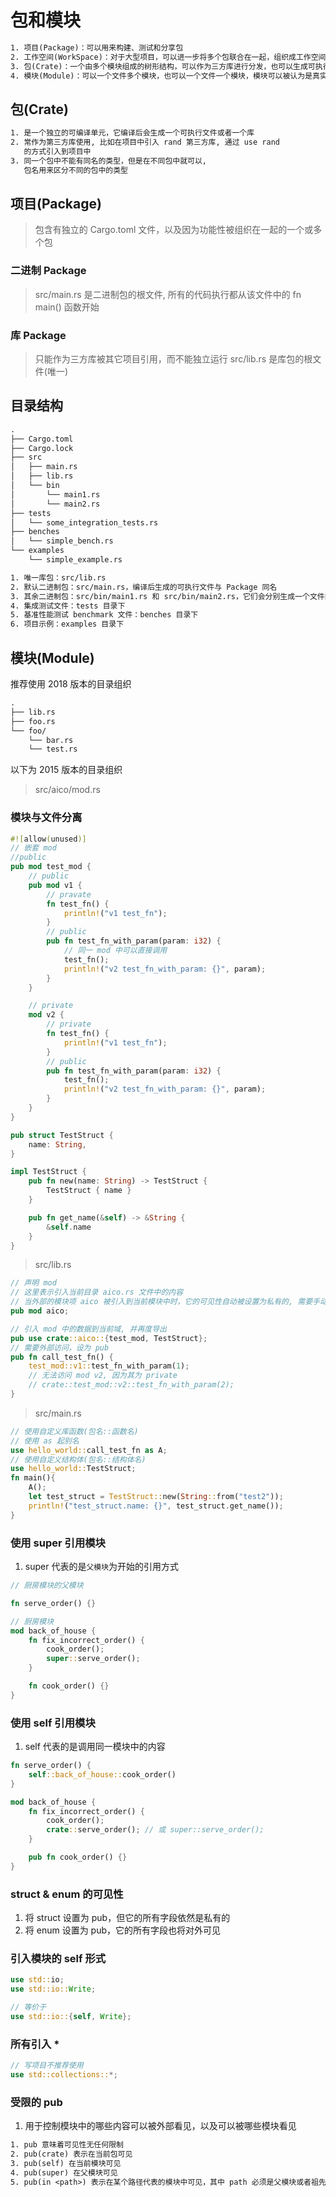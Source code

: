 # 包和模块

```txt
1. 项目(Package)：可以用来构建、测试和分享包
2. 工作空间(WorkSpace)：对于大型项目，可以进一步将多个包联合在一起，组织成工作空间
3. 包(Crate)：一个由多个模块组成的树形结构，可以作为三方库进行分发，也可以生成可执行文件进行运行
4. 模块(Module)：可以一个文件多个模块，也可以一个文件一个模块，模块可以被认为是真实项目中的代码组织单元
```

## 包(Crate)

```txt
1. 是一个独立的可编译单元，它编译后会生成一个可执行文件或者一个库
2. 常作为第三方库使用, 比如在项目中引入 rand 第三方库, 通过 use rand
   的方式引入到项目中
3. 同一个包中不能有同名的类型，但是在不同包中就可以,
   包名用来区分不同的包中的类型
```

## 项目(Package)

> 包含有独立的 Cargo.toml 文件，以及因为功能性被组织在一起的一个或多个包

### 二进制 Package

> src/main.rs 是二进制包的根文件, 所有的代码执行都从该文件中的 fn main() 函数开始

### 库 Package

> 只能作为三方库被其它项目引用，而不能独立运行
> src/lib.rs 是库包的根文件(唯一)

## 目录结构

```txt
.
├── Cargo.toml
├── Cargo.lock
├── src
│   ├── main.rs
│   ├── lib.rs
│   └── bin
│       └── main1.rs
│       └── main2.rs
├── tests
│   └── some_integration_tests.rs
├── benches
│   └── simple_bench.rs
└── examples
    └── simple_example.rs

1. 唯一库包：src/lib.rs
2. 默认二进制包：src/main.rs，编译后生成的可执行文件与 Package 同名
3. 其余二进制包：src/bin/main1.rs 和 src/bin/main2.rs，它们会分别生成一个文件同名的二进制可执行文件
4. 集成测试文件：tests 目录下
5. 基准性能测试 benchmark 文件：benches 目录下
6. 项目示例：examples 目录下
```

## 模块(Module)

推荐使用 2018 版本的目录组织

```txt
.
├── lib.rs
├── foo.rs
└── foo/
    └── bar.rs
    └── test.rs
```

以下为 2015 版本的目录组织

> src/aico/mod.rs

### 模块与文件分离

```rust
#![allow(unused)]
// 嵌套 mod
//public
pub mod test_mod {
    // public
    pub mod v1 {
        // pravate
        fn test_fn() {
            println!("v1 test_fn");
        }
        // public
        pub fn test_fn_with_param(param: i32) {
            // 同一 mod 中可以直接调用
            test_fn();
            println!("v2 test_fn_with_param: {}", param);
        }
    }

    // private
    mod v2 {
        // private
        fn test_fn() {
            println!("v1 test_fn");
        }
        // public
        pub fn test_fn_with_param(param: i32) {
            test_fn();
            println!("v2 test_fn_with_param: {}", param);
        }
    }
}

pub struct TestStruct {
    name: String,
}

impl TestStruct {
    pub fn new(name: String) -> TestStruct {
        TestStruct { name }
    }

    pub fn get_name(&self) -> &String {
        &self.name
    }
}
```

> src/lib.rs

```rust
// 声明 mod
// 这里表示引入当前目录 aico.rs 文件中的内容
// 当外部的模块项 aico 被引入到当前模块中时，它的可见性自动被设置为私有的, 需要手动设置 pub
pub mod aico;

// 引入 mod 中的数据到当前域, 并再度导出
pub use crate::aico::{test_mod, TestStruct};
// 需要外部访问，设为 pub
pub fn call_test_fn() {
    test_mod::v1::test_fn_with_param(1);
    // 无法访问 mod v2, 因为其为 private
    // crate::test_mod::v2::test_fn_with_param(2);
}
```

> src/main.rs

```rust
// 使用自定义库函数(包名::函数名)
// 使用 as 起别名
use hello_world::call_test_fn as A;
// 使用自定义结构体(包名::结构体名)
use hello_world::TestStruct;
fn main(){
    A();
    let test_struct = TestStruct::new(String::from("test2"));
    println!("test_struct.name: {}", test_struct.get_name());
}
```

### 使用 super 引用模块

1. super 代表的是`父模块`为开始的引用方式

```rust
// 厨房模块的父模块

fn serve_order() {}

// 厨房模块
mod back_of_house {
    fn fix_incorrect_order() {
        cook_order();
        super::serve_order();
    }

    fn cook_order() {}
}
```

### 使用 self 引用模块

1. self 代表的是调用同一模块中的内容

```rust
fn serve_order() {
    self::back_of_house::cook_order()
}

mod back_of_house {
    fn fix_incorrect_order() {
        cook_order();
        crate::serve_order(); // 或 super::serve_order();
    }

    pub fn cook_order() {}
}
```

### struct & enum 的可见性

1. 将 struct 设置为 pub，但它的所有字段依然是私有的
2. 将 enum 设置为 pub，它的所有字段也将对外可见

### 引入模块的 self 形式

```rust
use std::io;
use std::io::Write;

// 等价于
use std::io::{self, Write};
```

### 所有引入 \*

```rust
// 写项目不推荐使用
use std::collections::*;
```

### 受限的 pub

1. 用于控制模块中的哪些内容可以被外部看见，以及可以被哪些模块看见

```txt
1. pub 意味着可见性无任何限制
2. pub(crate) 表示在当前包可见
3. pub(self) 在当前模块可见
4. pub(super) 在父模块可见
5. pub(in <path>) 表示在某个路径代表的模块中可见，其中 path 必须是父模块或者祖先模块, 比如 pub(in crate::a::b)
```
